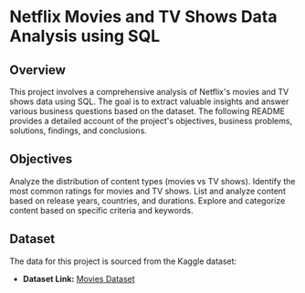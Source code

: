 # Netflix Movies and TV Shows Data Analysis using SQL

## Overview
  This project involves a comprehensive analysis of Netflix's movies and TV shows data using SQL. The goal is to extract valuable insights and 
   answer various business questions based on the dataset. The following README provides a detailed account of the project's objectives, business 
   problems, solutions, findings, and conclusions.

## Objectives
   Analyze the distribution of content types (movies vs TV shows).
   Identify the most common ratings for movies and TV shows.
   List and analyze content based on release years, countries, and durations.
   Explore and categorize content based on specific criteria and keywords.

## Dataset
The data for this project is sourced from the Kaggle dataset:
- **Dataset Link:** [Movies Dataset](https://www.kaggle.com/datasets/shivamb/netflix-shows/data)

